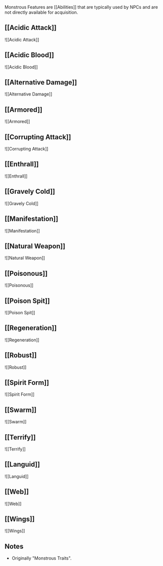 Monstrous Features are [[Abilities]] that are typically used by NPCs and are not directly available for acquisition.
## [[Acidic Attack]]
![[Acidic Attack]]
## [[Acidic Blood]]
![[Acidic Blood]]
## [[Alternative Damage]]
![[Alternative Damage]]
## [[Armored]]
![[Armored]]
## [[Corrupting Attack]]
![[Corrupting Attack]]
## [[Enthrall]]
![[Enthrall]]
## [[Gravely Cold]]
![[Gravely Cold]]
## [[Manifestation]]
![[Manifestation]]
## [[Natural Weapon]]
![[Natural Weapon]]
## [[Poisonous]]
![[Poisonous]]
## [[Poison Spit]]
![[Poison Spit]]
## [[Regeneration]]
![[Regeneration]]
## [[Robust]]
![[Robust]]
## [[Spirit Form]]
![[Spirit Form]]
## [[Swarm]]
![[Swarm]]
## [[Terrify]]
![[Terrify]]
## [[Languid]]
![[Languid]]
## [[Web]]
![[Web]]
## [[Wings]]
![[Wings]]
## Notes
* Originally "Monstrous Traits".